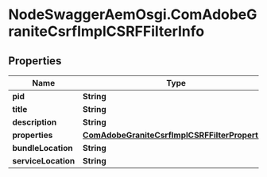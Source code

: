 # NodeSwaggerAemOsgi.ComAdobeGraniteCsrfImplCSRFFilterInfo

## Properties

Name | Type | Description | Notes
------------ | ------------- | ------------- | -------------
**pid** | **String** |  | [optional] 
**title** | **String** |  | [optional] 
**description** | **String** |  | [optional] 
**properties** | [**ComAdobeGraniteCsrfImplCSRFFilterProperties**](ComAdobeGraniteCsrfImplCSRFFilterProperties.md) |  | [optional] 
**bundleLocation** | **String** |  | [optional] 
**serviceLocation** | **String** |  | [optional] 


